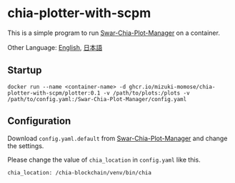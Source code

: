 # chia-plotter-with-scpm
This is a simple program to run [Swar-Chia-Plot-Manager](https://github.com/swar/Swar-Chia-Plot-Manager) on a container.

Other Language: [English](README.md), [日本語](README.ja.md)

## Startup
```
docker run --name <container-name> -d ghcr.io/mizuki-momose/chia-plotter-with-scpm/plotter:0.1 -v /path/to/plots:/plots -v /path/to/config.yaml:/Swar-Chia-Plot-Manager/config.yaml
```

## Configuration
Download `config.yaml.default` from [Swar-Chia-Plot-Manager](https://github.com/swar/Swar-Chia-Plot-Manager) and change the settings.

Please change the value of `chia_location` in `config.yaml` like this.
```
chia_location: /chia-blockchain/venv/bin/chia
```
